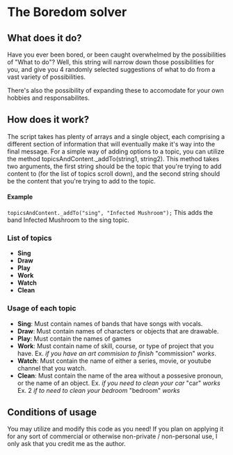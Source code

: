 # The Boredom solver

## What does it do?

Have you ever been bored, or been caught overwhelmed by the possibilities of "What to do"?
Well, this string will narrow down those possibilities for you, and give you 4 randomly selected suggestions of what to do from a vast variety of possibilities.

There's also the possibility of expanding these to accomodate for your own hobbies and responsabilites.

## How does it work?

The script takes has plenty of arrays and a single object, each comprising a different section of information that will eventually make it's way into the final message.
For a simple way of adding options to a topic, you can utilize the method topicsAndContent._addTo(string1, string2).
This method takes two arguments, the first string should be the topic that you're trying to add content to (for the list of topics scroll down), and the second string
should be the content that you're trying to add to the topic.

#### Example
```topicsAndContent._addTo("sing", "Infected Mushroom");```
    This adds the band Infected Mushroom to the sing topic.

### List of topics
* **Sing**
* **Draw**
* **Play**
* **Work**
* **Watch**
* **Clean**

### Usage of each topic
* **Sing**: Must contain names of bands that have songs with vocals.
* **Draw**: Must contain names of characters or objects that are drawable.
* **Play**: Must contain the names of games
* **Work**: Must contain name of skill, course, or type of project that you have. Ex. *if you have an art commision to finish* "commission" *works*.
* **Watch**: Must contain the name of either a series, movie, or youtube channel that you watch.
* **Clean**: Must contain the name of the area without a possesive pronoun, or the name of an object. Ex. *if you need to clean your car* "car" *works*
                                                                                                      Ex. 2 *if to need to clean your bedroom* "bedroom" *works*

## Conditions of usage

You may utilize and modify this code as you need!
If you plan on applying it for any sort of commercial or otherwise non-private / non-personal use, I only ask that you credit me as the author. 

